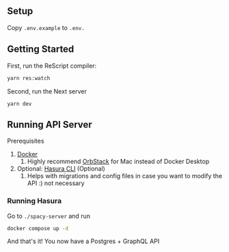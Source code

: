 ## Setup
Copy `.env.example` to `.env.`

## Getting Started

First, run the ReScript compiler:

```bash
yarn res:watch
```

Second, run the Next server

```
yarn dev
```


## Running API Server

Prerequisites
1. [Docker](https://docs.docker.com/engine/install/)
   1. Highly recommend [OrbStack](https://orbstack.dev/) for Mac instead of Docker Desktop
2. Optional: [Hasura CLI](https://hasura.io/docs/latest/hasura-cli/install-hasura-cli/) (Optional)
   1. Helps with migrations and config files in case you want to modify the API :) not necessary

### Running Hasura
Go to `./spacy-server` and run

```bash
docker compose up -d
```

And that's it! You now have a Postgres + GraphQL API
